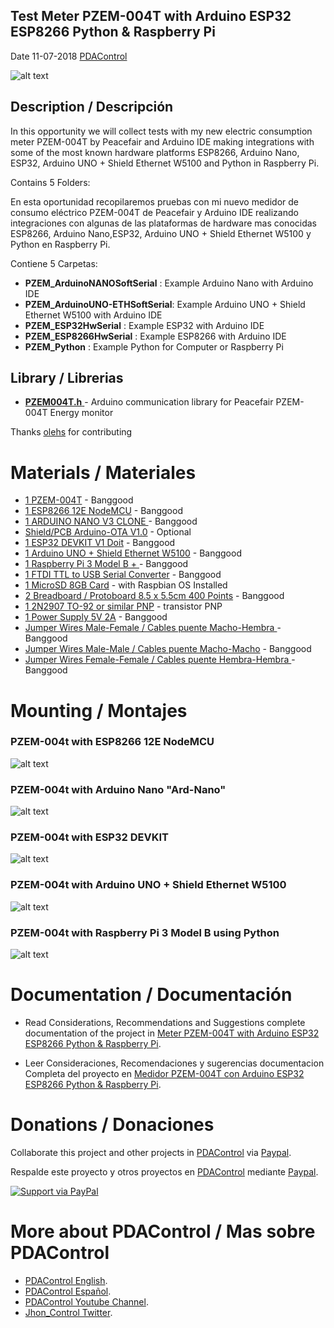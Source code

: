 ## Test Meter PZEM-004T with Arduino ESP32 ESP8266 Python & Raspberry Pi

 Date 11-07-2018   [PDAControl](http://pdacontrolen.com)

![alt text](http://pdacontroles.com/wp-content/uploads/2018/06/Basic-Ubidots-PZEM-004.png "ESP-Ubidots")

## Description / Descripción

In this opportunity we will collect tests with my new electric consumption meter PZEM-004T by Peacefair and Arduino IDE making integrations with some of the most known hardware platforms ESP8266, Arduino Nano, ESP32, Arduino UNO + Shield Ethernet W5100 and Python in Raspberry Pi.

Contains 5 Folders:

En esta oportunidad recopilaremos pruebas con mi nuevo medidor de consumo eléctrico PZEM-004T de Peacefair y Arduino IDE realizando integraciones con algunas de las plataformas de hardware mas conocidas ESP8266, Arduino Nano,ESP32, Arduino UNO + Shield Ethernet W5100 y Python en Raspberry Pi.

Contiene 5 Carpetas:

* **PZEM_ArduinoNANOSoftSerial**   :  Example Arduino Nano with Arduino IDE  
* **PZEM_ArduinoUNO-ETHSoftSerial**:  Example Arduino UNO + Shield Ethernet W5100 with Arduino IDE
* **PZEM_ESP32HwSerial**           :  Example ESP32 with Arduino IDE
* **PZEM_ESP8266HwSerial**		   :  Example ESP8266 with Arduino IDE	
* **PZEM_Python**                   : Example Python for Computer or Raspberry Pi



## Library / Librerias

 * [**PZEM004T.h**  ](https://github.com/olehs/PZEM004T) - Arduino communication library for Peacefair PZEM-004T Energy monitor

Thanks [olehs](https://github.com/olehs)  for contributing 





# Materials / Materiales

* [1 PZEM-004T](https://bit.ly/2HPyVJL) - Banggood
* [1 ESP8266 12E NodeMCU](http://bit.ly/2uni5Nz) - Banggood
* [1 ARDUINO NANO V3 CLONE ](http://bit.ly/2uopXi5) - Banggood
* [Shield/PCB Arduino-OTA V1.0](http://pdacontrolen.com) - Optional
* [1 ESP32 DEVKIT V1 Doit](http://bit.ly/2zuUGje) - Banggood
* [1 Arduino UNO + Shield Ethernet W5100](https://bit.ly/2leWqDr) - Banggood
* [1 Raspberry Pi 3 Model B + ](http://bit.ly/2NKRnaO) - Banggood
* [1 FTDI TTL to USB Serial Converter](http://bit.ly/2ujroOI) - Banggood
* [1 MicroSD 8GB Card](https://www.raspberrypi.org/documentation/installation/installing-images/) - with Raspbian OS Installed
* [2 Breadboard / Protoboard 8.5 x 5.5cm 400 Points](http://bit.ly/2uant7G) - Banggood
* [1 2N2907 TO-92 or similar PNP](https://global.oup.com/us/companion.websites/fdscontent/uscompanion/us/pdf/microcircuits/students/bjt/2N2907-motorola.pdf) - transistor PNP
* [1 Power Supply 5V 2A](http://s.click.aliexpress.com/e/YNVrZjq) - Banggood
* [Jumper Wires Male-Female / Cables puente Macho-Hembra ](http://bit.ly/2KK4F9s)    - Banggood
* [Jumper Wires Male-Male / Cables puente Macho-Macho](http://bit.ly/2N7MZSb)        - Banggood
* [Jumper Wires Female-Female / Cables puente Hembra-Hembra ](http://bit.ly/2L7HxOn) - Banggood


# Mounting / Montajes

### PZEM-004t with ESP8266 12E NodeMCU

![alt text](http://pdacontroles.com/wp-content/uploads/2018/07/SERIAL-ESP8266.png "mounting")

### PZEM-004t with Arduino Nano "Ard-Nano"

![alt text](http://pdacontroles.com/wp-content/uploads/2018/07/SERIAL-ARDUINO-NANO.png "mounting")

### PZEM-004t with ESP32 DEVKIT

![alt text](http://pdacontroles.com/wp-content/uploads/2018/07/SERIAL-ESP32.png "mounting")

### PZEM-004t with Arduino UNO + Shield Ethernet W5100

![alt text](http://pdacontroles.com/wp-content/uploads/2018/07/Serial-Arduino-ETH.png "mounting")

### PZEM-004t with Raspberry Pi 3 Model B using Python

![alt text](http://pdacontroles.com/wp-content/uploads/2018/07/SERIAL-RASPBERRY-PI-PYTHON.png "mounting")






# Documentation / Documentación 
* Read Considerations, Recommendations and Suggestions complete documentation of the project in [Meter PZEM-004T with Arduino ESP32 ESP8266 Python & Raspberry Pi](http://pdacontrolen.com/meter-pzem-004-esp8266-platform-iot-ubidots/).


* Leer Consideraciones, Recomendaciones y sugerencias documentacion Completa del proyecto en  [Medidor PZEM-004T con Arduino ESP32 ESP8266 Python & Raspberry Pi](http://pdacontroles.com/medidor-pzem-004-esp8266-plataforma-iot-ubidots/).

# Donations / Donaciones 
Collaborate this project and other projects in [PDAControl](http://pdacontrolen.com)  via [Paypal](https://www.paypal.me/pdacontrol). 

Respalde este proyecto y otros proyectos en [PDAControl](http://pdacontrolen.com)  mediante [Paypal](https://www.paypal.me/pdacontrol).

[![Support via PayPal](https://cdn.rawgit.com/twolfson/paypal-github-button/1.0.0/dist/button.svg)](https://www.paypal.me/pdacontrol)

# More about PDAControl / Mas sobre PDAControl
* [PDAControl English](http://pdacontrolen.com). 
* [PDAControl Español](http://pdacontroles.com). 
* [PDAControl Youtube Channel](https://www.youtube.com/channel/UCv1D6zrC0ZL0PSgM6tdEpPg/videos). 
* [Jhon_Control Twitter](https://twitter.com/Jhon_Control). 

